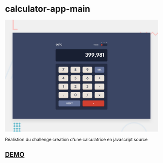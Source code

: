 # calculator-app-main

![Design preview for the Loopstudios landing page coding challenge](./design/desktop-preview.jpg)

Réalistion du challenge création d'une calculatrice en javascript source

## [DEMO](https://calculator-app-assadi-dev.netlify.app/)
